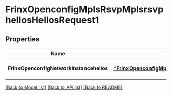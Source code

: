 # FrinxOpenconfigMplsRsvpMplsrsvphellosHellosRequest1

## Properties
Name | Type | Description | Notes
------------ | ------------- | ------------- | -------------
**FrinxOpenconfigNetworkInstancehellos** | [***FrinxOpenconfigMplsRsvpMplsrsvphellosHellos**](frinx.openconfig.mpls.rsvp.mplsrsvphellos.Hellos.md) |  | [optional] [default to null]

[[Back to Model list]](../README.md#documentation-for-models) [[Back to API list]](../README.md#documentation-for-api-endpoints) [[Back to README]](../README.md)



